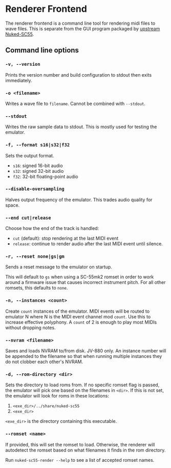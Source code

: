 # Renderer Frontend

The renderer frontend is a command line tool for rendering midi files to wave
files. This is separate from the GUI program packaged by [upstream
Nuked-SC55](https://github.com/nukeykt/Nuked-SC55).

## Command line options

### `-v, --version`

Prints the version number and build configuration to stdout then exits
immediately.

### `-o <filename>`

Writes a wave file to `filename`. Cannot be combined with `--stdout`.

### `--stdout`

Writes the raw sample data to stdout. This is mostly used for testing the
emulator.

### `-f, --format s16|s32|f32`

Sets the output format.

- `s16`: signed 16-bit audio
- `s32`: signed 32-bit audio
- `f32`: 32-bit floating-point audio

### `--disable-oversampling`

Halves output frequency of the emulator. This trades audio quality for space.

### `--end cut|release`

Choose how the end of the track is handled:

- `cut` (default): stop rendering at the last MIDI event
- `release`: continue to render audio after the last MIDI event until silence.

### `-r, --reset none|gs|gm`

Sends a reset message to the emulator on startup.

This will default to `gs` when using a SC-55mk2 romset in order to work around
a firmware issue that causes incorrect instrument pitch. For all other romsets,
this defaults to `none`.

### `-n, --instances <count>`

Create `count` instances of the emulator. MIDI events will be routed to
emulator N where N is the MIDI event channel mod `count`. Use this to increase
effective polyphony. A `count` of 2 is enough to play most MIDIs without
dropping notes.

### `--nvram <filename>`

Saves and loads NVRAM to/from disk. JV-880 only. An instance number will be
appended to the filename so that when running multiple instances they do not
clobber each other's NVRAM.

### `-d, --rom-directory <dir>`

Sets the directory to load roms from. If no specific romset flag is passed, the
emulator will pick one based on the filenames in `<dir>`. If this is not set,
the emulator will look for roms in these locations:

1. `<exe_dir>/../share/nuked-sc55`
2. `<exe_dir>`

`<exe_dir>` is the directory containing this executable.

### `--romset <name>`

If provided, this will set the romset to load. Otherwise, the renderer will
autodetect the romset based on what filenames it finds in the rom directory.

Run `nuked-sc55-render --help` to see a list of accepted romset names.
